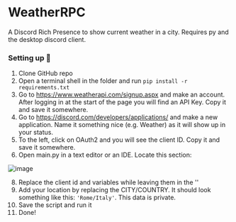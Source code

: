 # WeatherRPC
A Discord Rich Presence to show current weather in a city. Requires py and the desktop discord client.
### Setting up 🔧
1. Clone GitHub repo
2. Open a terminal shell in the folder and run `pip install -r requirements.txt`
3. Go to https://www.weatherapi.com/signup.aspx and make an account. After logging in at the start of the page you will find an API Key. Copy it and save it somewhere.
4. Go to https://discord.com/developers/applications/ and make a new application. Name it something nice (e.g. Weather) as it will show up in your status.
5. To the left, click on OAuth2 and you will see the client ID. Copy it and save it somewhere.
6. Open main.py in a text editor or an IDE. Locate this section:

![image](https://github.com/MakerOfMoon/WeatherRPC/assets/99389504/9336db55-97b9-4001-b25e-4fec5a4eab2b)

8. Replace the client id and variables while leaving them in the ''
9. Add your location by replacing the CITY/COUNTRY. It should look something like this: `'Rome/Italy'`. This data is private.
10. Save the script and run it
11. Done!
